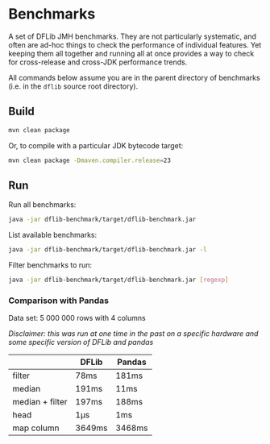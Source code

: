# Benchmarks

A set of DFLib JMH benchmarks. They are not particularly systematic, and often are ad-hoc things to check the 
performance of individual features. Yet keeping them all together and running all at once provides a way to 
check for cross-release and cross-JDK performance trends.

All commands below assume you are in the parent directory of benchmarks (i.e. in the `dflib` source root directory).

## Build

```bash
mvn clean package
```
Or, to compile with a particular JDK bytecode target:

```bash
mvn clean package -Dmaven.compiler.release=23
```

## Run

Run all benchmarks:
```bash
java -jar dflib-benchmark/target/dflib-benchmark.jar
```

List available benchmarks:
```bash
java -jar dflib-benchmark/target/dflib-benchmark.jar -l
```

Filter benchmarks to run:
```bash
java -jar dflib-benchmark/target/dflib-benchmark.jar [regexp]
```

### Comparison with Pandas

Data set: 5 000 000 rows with 4 columns

_Disclaimer: this was run at one time in the past on a specific hardware and some specific version of DFLib and pandas_

 &nbsp;          | DFLib     | Pandas  
-----------------|-----------|---------
 filter          | 78ms      | 181ms
 median          | 191ms     | 11ms 
 median + filter | 197ms     | 188ms
 head            | 1µs       | 1ms
 map column      | 3649ms    | 3468ms


